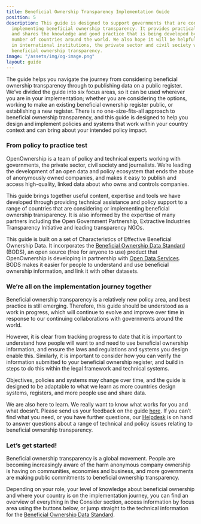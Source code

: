 ```yaml
---
title: Beneficial Ownership Transparency Implementation Guide
position: 5
description: This guide is designed to support governments that are considering or
  implementing beneficial ownership transparency. It provides practical resources,
  and shares the knowledge and good practice that is being developed by a growing
  number of countries around the world. We also hope it will be helpful for people
  in international institutions, the private sector and civil society who are supporting
  beneficial ownership transparency.
image: "/assets/img/og-image.png"
layout: guide
---
```


The guide helps you navigate the journey from considering beneficial ownership transparency through to publishing data on a public register. We’ve divided the guide into six focus areas, so it can be used wherever you are in your implementation; whether you are considering the options, working to make an existing beneficial ownership register public, or establishing a new register. There is no one-size-fits-all approach to beneficial ownership transparency, and this guide is designed to help you design and implement policies and systems that work within your country context and can bring about your intended policy impact.

### From policy to practice test

OpenOwnership is a team of policy and technical experts working with governments, the private sector, civil society and journalists. We’re leading the development of an open data and policy ecosystem that ends the abuse of anonymously owned companies, and makes it easy to publish and access high-quality, linked data about who owns and controls companies.

This guide brings together useful content, expertise and tools we have developed through providing technical assistance and policy support to a range of countries that are considering or implementing beneficial ownership transparency.  It is also informed by the expertise of many partners including the Open Government Partnership, Extractive Industries Transparency Initiative and leading transparency NGOs. 

This guide is built on a set of Characteristics of Effective Beneficial Ownership Data. It incorporates the [Beneficial Ownership Data Standard](http://standard.openownership.org/en/v0-1/) (BODS), an open source (free for anyone to use) product that OpenOwnership is developing in partnership with [Open Data Services](http://www.opendataservices.coop/). BODS makes it easier for people to understand and use beneficial ownership information, and link it with other datasets.


### We’re all on the implementation journey together

Beneficial ownership transparency is a relatively new policy area, and best practice is still emerging. Therefore, this guide should be understood as a work in progress, which will continue to evolve and improve over time in response to our continuing collaborations with governments around the world.

However, it is clear from tracking progress to date that it is important to understand how people will want to and need to use beneficial ownership information, and ensure the laws and regulations and systems you design enable this. Similarly, it is important to consider how you can verify the information submitted to your beneficial ownership register, and build in steps to do this within the legal framework and technical systems.

Objectives, policies and systems may change over time, and the guide is designed to be adaptable to what we learn as more countries design systems, registers, and more people use and share data.

We are also here to learn. We really want to know what works for you and what doesn’t. Please send us your feedback on the guide [here](mailto:support@openownership.org). If you can’t find what you need, or you have further questions, our [Helpdesk](mailto:support@openownership.org) is on hand to answer questions about a range of technical and policy issues relating to beneficial ownership transparency. 


### Let’s get started! 

Beneficial ownership transparency is a global movement. People are becoming increasingly aware of the harm anonymous company ownership is having on communities, economies and business, and more governments are making public commitments to beneficial ownership transparency.

Depending on your role, your level of knowledge about beneficial ownership and where your country is on the implementation journey, you can find an overview of everything in the Consider section, access information by focus area using the buttons below, or jump straight to the technical information for the [Beneficial Ownership Data Standard](http://standard.openownership.org/en/v0-1/).